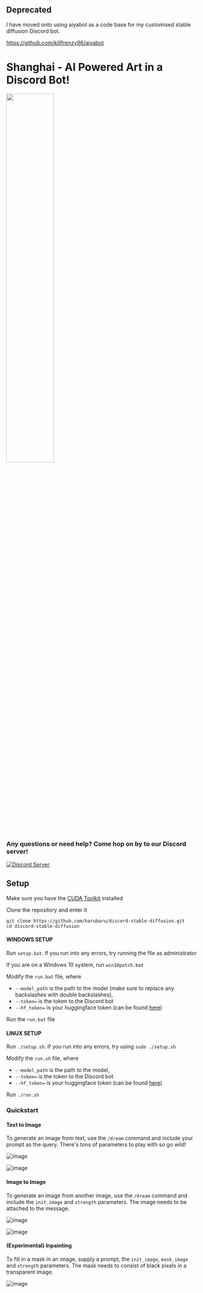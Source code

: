 ## Deprecated

I have moved onto using aiyabot as a code base for my customised stable diffusion Discord bot.

https://github.com/killfrenzy96/aiyabot

# Shanghai - AI Powered Art in a Discord Bot!

<img src=https://cdn.discordapp.com/attachments/971549874514444358/1012400070559277086/1502073419.png?3867929 width=50% height=50%>

### Any questions or need help? Come hop on by to our Discord server!

[![Discord Server](https://discordapp.com/api/guilds/930499730843250783/widget.png?style=banner2)](https://discord.gg/Sx6Spmsgx7)

## Setup
Make sure you have the [CUDA Toolkit](https://developer.nvidia.com/cuda-downloads) installed

Clone the repository and enter it
````
git clone https://github.com/harubaru/discord-stable-diffusion.git
cd discord-stable-diffusion
````

#### WINDOWS SETUP
Run `setup.bat`. If you run into any errors, try running the file as administrator

If you are on a Windows 10 system, run `win10patch.bat`

Modify the `run.bat` file, where
* `--model_path` is the path to the model (make sure to replace any backslashes with double backslashes),
* `--token=` is the token to the Discord bot
* `--hf_token=` is your huggingface token (can be found [here](https://huggingface.co/settings/tokens))

Run the `run.bat` file
#### LINUX SETUP
Run `./setup.sh`. If you run into any errors, try using `sudo ./setup.sh`

Modify the `run.sh` file, where
* `--model_path` is the path to the model,
* `--token=` is the token to the Discord bot
* `--hf_token=` is your huggingface token (can be found [here](https://huggingface.co/settings/tokens))

Run `./run.sh`

### Quickstart
#### Text to Image

To generate an image from text, use the ``/dream`` command and include your prompt as the query. There's tons of parameters to play with so go wild!

![image](https://user-images.githubusercontent.com/26317155/186722689-3cbca12a-531c-47f7-b87f-99918e9ed232.png)

![image](https://user-images.githubusercontent.com/26317155/186721768-3684f629-90c3-4ef2-82b8-1310200df437.png)


#### Image to Image

To generate an image from another image, use the ``/dream`` command and include the `init_image` and `strength` parameters. The image needs to be attached to the message.

![image](https://user-images.githubusercontent.com/26317155/186722463-ec3a6d24-36c1-48f8-b09a-57651706848c.png)

![image](https://user-images.githubusercontent.com/26317155/186722528-7e652a21-fd02-4071-9fc1-87a31dfb6e63.png)


#### (Experimental) Inpainting

To fill in a mask in an image, supply a prompt, the `init_image`, `mask_image` and `strength` parameters. The mask needs to consist of black pixels in a transparent image.

![image](https://user-images.githubusercontent.com/26317155/186722970-71a662dc-16a8-4bb4-8696-3bafb3e08e65.png)

